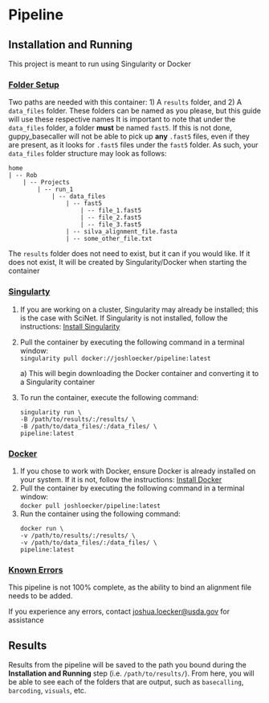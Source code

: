 # Pipeline
## Installation and Running
This project is meant to run using Singularity or Docker
### <ins>Folder Setup</ins>
Two paths are needed with this container: 1) A `results` folder, and 2) A `data_files` folder. These folders can be named as you please, but this guide will use these respective names
It is important to note that under the `data_files` folder, a folder **must** be named `fast5`. If this is not done, guppy_basecaller will not be able to pick up **any** `.fast5` files, even if they are present, as it looks for `.fast5` files under the `fast5` folder. As such, your `data_files` folder structure may look as follows:
<br>
```
home
| -- Rob
    | -- Projects
        | -- run_1
            | -- data_files
                | -- fast5
                    | -- file_1.fast5
                    | -- file_2.fast5
                    | -- file_3.fast5
                | -- silva_alignment_file.fasta
                | -- some_other_file.txt
```
The `results` folder does not need to exist, but it can if you would like. If it does not exist, It will be created by Singularity/Docker when starting the container
### <ins>Singularty</ins>
1. If you are working on a cluster, Singularity may already be installed; this is the case with SciNet. If Singularity is not installed, follow the instructions: [Install Singularity](https://singularity.lbl.gov/install-linux)
2. Pull the container by executing the following command in a terminal window:<br>
	`singularity pull docker://joshloecker/pipeline:latest`
	
	a) This will begin downloading the Docker container and converting it to a Singularity container
4. To run the container, execute the following command:
    ```
    singularity run \
    -B /path/to/results/:/results/ \
	-B /path/to/data_files/:/data_files/ \
	pipeline:latest
	```
### <ins>Docker</ins>
1. If you chose to work with Docker, ensure Docker is already installed on your system. If it is not, follow the instructions: [Install Docker](https://docs.docker.com/get-docker/)
2. Pull the container by executing the following command in a terminal window:<br>
	`docker pull joshloecker/pipeline:latest`
3. Run the container using the following command:
	```
	docker run \
	-v /path/to/results/:/results/ \
	-v /path/to/data_files/:/data_files/ \
 	pipeline:latest
 	```

 ### <ins>Known Errors</ins>
 This pipeline is not 100% complete, as the ability to bind an alignment file needs to be added.

 If you experience any errors, contact joshua.loecker@usda.gov for assistance


 ## Results
 Results from the pipeline will be saved to the path you bound during the **Installation and Running** step (i.e. `/path/to/results/`). From here, you will be able to see each of the folders that are output, such as `basecalling`, `barcoding`, `visuals`, etc.
